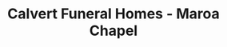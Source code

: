 ---
title: "Calvert Funeral Homes - Maroa Chapel"
url: /maroa/calvert-funeral-homes-maroa-chapel/
shop: funeral directors
---
